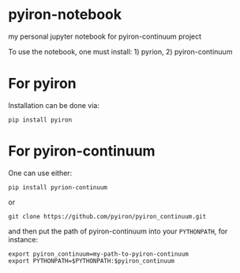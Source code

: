 # pyiron-notebook
my personal jupyter notebook for pyiron-continuum project


To use the notebook, one must install: 1) pyrion, 2) pyiron-continuum

# For pyiron
Installation can be done via:
```
pip install pyiron
```

# For pyiron-continuum
One can use either:
```
pip install pyrion-continuum
```
or
```
git clone https://github.com/pyiron/pyiron_continuum.git
```
and then put the path of pyiron-continuum into your `PYTHONPATH`, for instance:
```
export pyiron_continuum=my-path-to-pyiron-continuum
export PYTHONPATH=$PYTHONPATH:$pyiron_continuum
```
